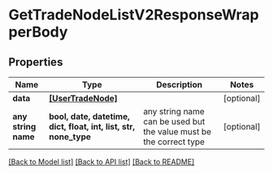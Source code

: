 # GetTradeNodeListV2ResponseWrapperBody


## Properties
Name | Type | Description | Notes
------------ | ------------- | ------------- | -------------
**data** | [**[UserTradeNode]**](UserTradeNode.md) |  | [optional] 
**any string name** | **bool, date, datetime, dict, float, int, list, str, none_type** | any string name can be used but the value must be the correct type | [optional]

[[Back to Model list]](../README.md#documentation-for-models) [[Back to API list]](../README.md#documentation-for-api-endpoints) [[Back to README]](../README.md)


